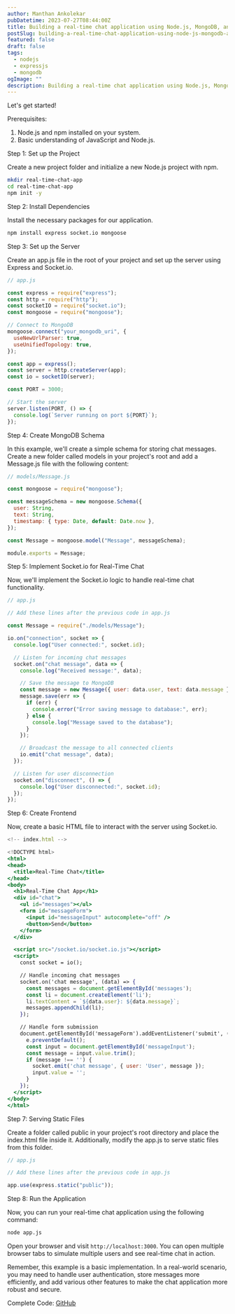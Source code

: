 ```yaml
---
author: Manthan Ankolekar
pubDatetime: 2023-07-27T08:44:00Z
title: Building a real-time chat application using Node.js, MongoDB, and Express
postSlug: building-a-real-time-chat-application-using-node-js-mongodb-and-express
featured: false
draft: false
tags:
  - nodejs
  - expressjs
  - mongodb
ogImage: ""
description: Building a real-time chat application using Node.js, MongoDB, and Express
---
```


Let's get started!

Prerequisites:

1. Node.js and npm installed on your system.
2. Basic understanding of JavaScript and Node.js.

Step 1: Set up the Project

Create a new project folder and initialize a new Node.js project with npm.

```bash
mkdir real-time-chat-app
cd real-time-chat-app
npm init -y
```

Step 2: Install Dependencies

Install the necessary packages for our application.

```bash
npm install express socket.io mongoose
```

Step 3: Set up the Server

Create an app.js file in the root of your project and set up the server using Express and Socket.io.

```jsx
// app.js

const express = require("express");
const http = require("http");
const socketIO = require("socket.io");
const mongoose = require("mongoose");

// Connect to MongoDB
mongoose.connect("your_mongodb_uri", {
  useNewUrlParser: true,
  useUnifiedTopology: true,
});

const app = express();
const server = http.createServer(app);
const io = socketIO(server);

const PORT = 3000;

// Start the server
server.listen(PORT, () => {
  console.log(`Server running on port ${PORT}`);
});
```

Step 4: Create MongoDB Schema

In this example, we'll create a simple schema for storing chat messages. Create a new folder called models in your project's root and add a Message.js file with the following content:

```jsx
// models/Message.js

const mongoose = require("mongoose");

const messageSchema = new mongoose.Schema({
  user: String,
  text: String,
  timestamp: { type: Date, default: Date.now },
});

const Message = mongoose.model("Message", messageSchema);

module.exports = Message;
```

Step 5: Implement Socket.io for Real-Time Chat

Now, we'll implement the Socket.io logic to handle real-time chat functionality.

```jsx
// app.js

// Add these lines after the previous code in app.js

const Message = require("./models/Message");

io.on("connection", socket => {
  console.log("User connected:", socket.id);

  // Listen for incoming chat messages
  socket.on("chat message", data => {
    console.log("Received message:", data);

    // Save the message to MongoDB
    const message = new Message({ user: data.user, text: data.message });
    message.save(err => {
      if (err) {
        console.error("Error saving message to database:", err);
      } else {
        console.log("Message saved to the database");
      }
    });

    // Broadcast the message to all connected clients
    io.emit("chat message", data);
  });

  // Listen for user disconnection
  socket.on("disconnect", () => {
    console.log("User disconnected:", socket.id);
  });
});
```

Step 6: Create Frontend

Now, create a basic HTML file to interact with the server using Socket.io.

```jsx
<!-- index.html -->

<!DOCTYPE html>
<html>
<head>
  <title>Real-Time Chat</title>
</head>
<body>
  <h1>Real-Time Chat App</h1>
  <div id="chat">
    <ul id="messages"></ul>
    <form id="messageForm">
      <input id="messageInput" autocomplete="off" />
      <button>Send</button>
    </form>
  </div>

  <script src="/socket.io/socket.io.js"></script>
  <script>
    const socket = io();

    // Handle incoming chat messages
    socket.on('chat message', (data) => {
      const messages = document.getElementById('messages');
      const li = document.createElement('li');
      li.textContent = `${data.user}: ${data.message}`;
      messages.appendChild(li);
    });

    // Handle form submission
    document.getElementById('messageForm').addEventListener('submit', (e) => {
      e.preventDefault();
      const input = document.getElementById('messageInput');
      const message = input.value.trim();
      if (message !== '') {
        socket.emit('chat message', { user: 'User', message });
        input.value = '';
      }
    });
  </script>
</body>
</html>
```

Step 7: Serving Static Files

Create a folder called public in your project's root directory and place the index.html file inside it. Additionally, modify the app.js to serve static files from this folder.

```jsx
// app.js

// Add these lines after the previous code in app.js

app.use(express.static("public"));
```

Step 8: Run the Application

Now, you can run your real-time chat application using the following command:

```bash
node app.js
```

Open your browser and visit `http://localhost:3000`. You can open multiple browser tabs to simulate multiple users and see real-time chat in action.

Remember, this example is a basic implementation. In a real-world scenario, you may need to handle user authentication, store messages more efficiently, and add various other features to make the chat application more robust and secure.

Complete Code: [GitHub](https://github.com/manthanank/Real-Time-Chat-Application)
